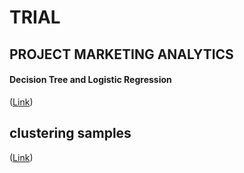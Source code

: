 # TRIAL

## PROJECT MARKETING ANALYTICS
#### Decision Tree and Logistic Regression
([Link](https://elmasriomer.github.io/2019/ProjectMA_BugsBunny.html)) 

## clustering samples
([Link](https://elmasriomer.github.io/2019/clustering_samples/ProjectMA_BugsBunny.html)) 
